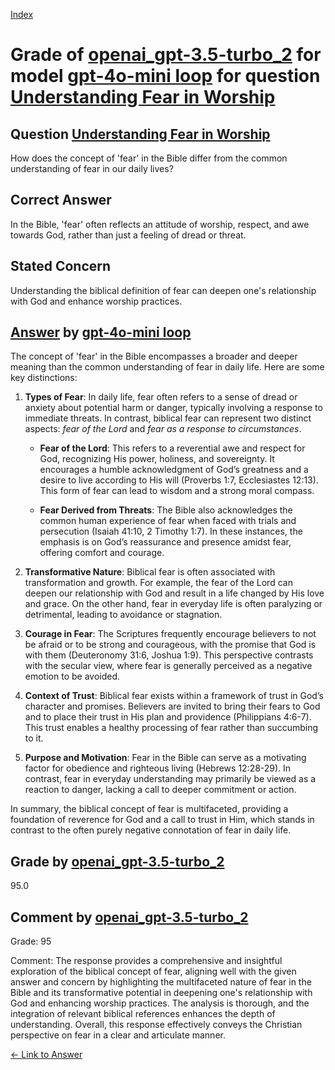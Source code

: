 
[Index](../../../../index.md)
# Grade of [openai_gpt-3.5-turbo_2](../../../grading_models/openai_gpt-3.5-turbo_2.md) for model [gpt-4o-mini loop](../../../answering_models/gpt-4o-mini_loop.md) for question [Understanding Fear in Worship](../../../questions/Understanding_Fear_in_Worship.md)

## Question [Understanding Fear in Worship](../../../questions/Understanding_Fear_in_Worship.md)
How does the concept of 'fear' in the Bible differ from the common understanding of fear in our daily lives?

## Correct Answer
In the Bible, 'fear' often reflects an attitude of worship, respect, and awe towards God, rather than just a feeling of dread or threat.

## Stated Concern
Understanding the biblical definition of fear can deepen one's relationship with God and enhance worship practices.

## [Answer](../Understanding_Fear_in_Worship.md) by [gpt-4o-mini loop](../../../answering_models/gpt-4o-mini_loop.md)
The concept of 'fear' in the Bible encompasses a broader and deeper meaning than the common understanding of fear in daily life. Here are some key distinctions:

1. **Types of Fear**: In daily life, fear often refers to a sense of dread or anxiety about potential harm or danger, typically involving a response to immediate threats. In contrast, biblical fear can represent two distinct aspects: *fear of the Lord* and *fear as a response to circumstances*.

   - **Fear of the Lord**: This refers to a reverential awe and respect for God, recognizing His power, holiness, and sovereignty. It encourages a humble acknowledgment of God’s greatness and a desire to live according to His will (Proverbs 1:7, Ecclesiastes 12:13). This form of fear can lead to wisdom and a strong moral compass.

   - **Fear Derived from Threats**: The Bible also acknowledges the common human experience of fear when faced with trials and persecution (Isaiah 41:10, 2 Timothy 1:7). In these instances, the emphasis is on God’s reassurance and presence amidst fear, offering comfort and courage.

2. **Transformative Nature**: Biblical fear is often associated with transformation and growth. For example, the fear of the Lord can deepen our relationship with God and result in a life changed by His love and grace. On the other hand, fear in everyday life is often paralyzing or detrimental, leading to avoidance or stagnation.

3. **Courage in Fear**: The Scriptures frequently encourage believers to not be afraid or to be strong and courageous, with the promise that God is with them (Deuteronomy 31:6, Joshua 1:9). This perspective contrasts with the secular view, where fear is generally perceived as a negative emotion to be avoided.

4. **Context of Trust**: Biblical fear exists within a framework of trust in God’s character and promises. Believers are invited to bring their fears to God and to place their trust in His plan and providence (Philippians 4:6-7). This trust enables a healthy processing of fear rather than succumbing to it.

5. **Purpose and Motivation**: Fear in the Bible can serve as a motivating factor for obedience and righteous living (Hebrews 12:28-29). In contrast, fear in everyday understanding may primarily be viewed as a reaction to danger, lacking a call to deeper commitment or action.

In summary, the biblical concept of fear is multifaceted, providing a foundation of reverence for God and a call to trust in Him, which stands in contrast to the often purely negative connotation of fear in daily life.

## Grade by [openai_gpt-3.5-turbo_2](../../../grading_models/openai_gpt-3.5-turbo_2.md)
95.0

## Comment by [openai_gpt-3.5-turbo_2](../../../grading_models/openai_gpt-3.5-turbo_2.md)
Grade: 95

Comment: The response provides a comprehensive and insightful exploration of the biblical concept of fear, aligning well with the given answer and concern by highlighting the multifaceted nature of fear in the Bible and its transformative potential in deepening one's relationship with God and enhancing worship practices. The analysis is thorough, and the integration of relevant biblical references enhances the depth of understanding. Overall, this response effectively conveys the Christian perspective on fear in a clear and articulate manner.

[&lt;- Link to Answer](../Understanding_Fear_in_Worship.md)
